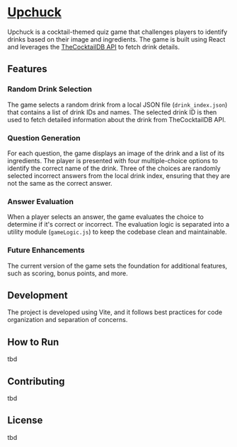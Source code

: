 # [Upchuck](https://swc.rs/)

Upchuck is a cocktail-themed quiz game that challenges players to identify drinks based on their image and ingredients. The game is built using React and leverages the [TheCocktailDB API](https://www.thecocktaildb.com) to fetch drink details.

## Features

### Random Drink Selection
The game selects a random drink from a local JSON file (`drink_index.json`) that contains a list of drink IDs and names. The selected drink ID is then used to fetch detailed information about the drink from TheCocktailDB API.

### Question Generation
For each question, the game displays an image of the drink and a list of its ingredients. The player is presented with four multiple-choice options to identify the correct name of the drink. Three of the choices are randomly selected incorrect answers from the local drink index, ensuring that they are not the same as the correct answer.

### Answer Evaluation
When a player selects an answer, the game evaluates the choice to determine if it's correct or incorrect. The evaluation logic is separated into a utility module (`gameLogic.js`) to keep the codebase clean and maintainable.

### Future Enhancements
The current version of the game sets the foundation for additional features, such as scoring, bonus points, and more.

## Development
The project is developed using Vite, and it follows best practices for code organization and separation of concerns.

## How to Run
tbd

## Contributing
tbd

## License
tbd